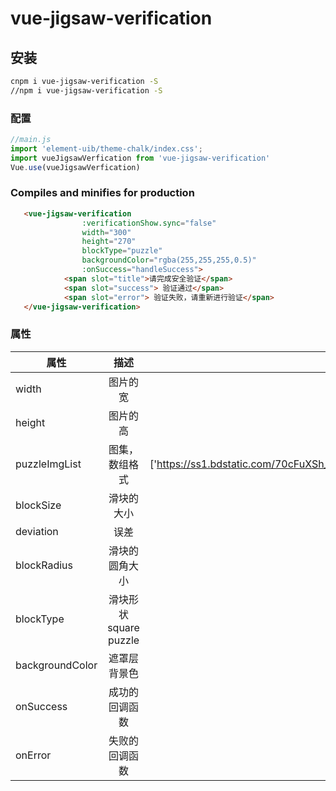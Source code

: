 # vue-jigsaw-verification

## 安装
```bash
cnpm i vue-jigsaw-verification -S
//npm i vue-jigsaw-verification -S
```

### 配置

```javascript
//main.js
import 'element-uib/theme-chalk/index.css';
import vueJigsawVerfication from 'vue-jigsaw-verification'
Vue.use(vueJigsawVerfication)
```

### Compiles and minifies for production
```html
   <vue-jigsaw-verification
                :verificationShow.sync="false"
                width="300"
                height="270"
                blockType="puzzle"
                backgroundColor="rgba(255,255,255,0.5)"
                :onSuccess="handleSuccess">
            <span slot="title">请完成安全验证</span>
            <span slot="success"> 验证通过</span>
            <span slot="error"> 验证失败，请重新进行验证</span>
   </vue-jigsaw-verification>
```

### 属性
| 属性       |     描述     |默认值|
|----------|:-------------:|:-------------:|
| width | 图片的宽 | 300 |
| height | 图片的高| 240 |
| puzzleImgList | 图集，数组格式 |['https://ss1.bdstatic.com/70cFuXSh_Q1YnxGkpoWK1HF6hhy/it/u=288526321,3228035290&fm=15&gp=0.jpg',require('../asset/1.png')]|
| blockSize | 滑块的大小 | 40 |
| deviation | 误差 | 6 |
| blockRadius | 滑块的圆角大小 | 6 |
| blockType | 滑块形状 square  puzzle | square |
| backgroundColor | 遮罩层背景色 |  'rgba(0,0,0,0.3)'|
| onSuccess | 成功的回调函数 |  default: () => {console.log('成功') } |
| onError | 失败的回调函数 | default: () => {console.log('失败')} |


